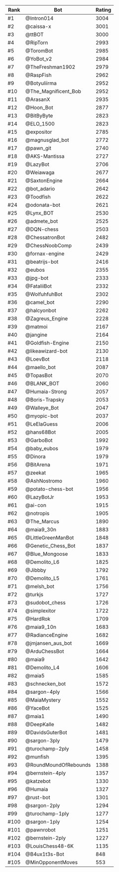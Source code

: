 Rank|Bot|Rating
---|---|---
#1|@Intron014|3004
#2|@caissa-x|3001
#3|@ttBOT|3000
#4|@RipTorn|2993
#5|@ToromBot|2985
#6|@YoBot_v2|2984
#7|@TheFreshman1902|2979
#8|@RaspFish|2962
#9|@Botyuliirma|2952
#10|@The_Magnificent_Bob|2952
#11|@ArasanX|2935
#12|@Hoon_Bot|2877
#13|@BitByByte|2823
#14|@ELO_1500|2823
#15|@expositor|2785
#16|@magnusglad_bot|2772
#17|@pawn_git|2740
#18|@AKS-Mantissa|2727
#19|@LazyBot|2706
#20|@Weiawaga|2677
#21|@SaxtonEngine|2664
#22|@bot_adario|2642
#23|@Toodfish|2622
#24|@odonata-bot|2621
#25|@Lynx_BOT|2530
#26|@admete_bot|2525
#27|@DQN-chess|2503
#28|@ChessatronBot|2482
#29|@ChessNoobComp|2439
#30|@fornax-engine|2429
#31|@beatrijs-bot|2416
#32|@eubos|2355
#33|@jpg-bot|2333
#34|@FataliiBot|2332
#35|@WolfuhfuhBot|2302
#36|@camel_bot|2290
#37|@halcyonbot|2262
#38|@Zagreus_Engine|2228
#39|@matmoi|2167
#40|@jangine|2164
#41|@Goldfish-Engine|2150
#42|@likeawizard-bot|2130
#43|@LoevBot|2118
#44|@maello_bot|2087
#45|@TopasBot|2070
#46|@BLANK_BOT|2060
#47|@Humaia-Strong|2057
#48|@Boris-Trapsky|2053
#49|@Walleye_Bot|2047
#50|@myopic-bot|2037
#51|@LeElaGuess|2006
#52|@hans68Bot|2005
#53|@GarboBot|1992
#54|@baby_eubos|1979
#55|@Dinora|1979
#56|@BitArena|1971
#57|@zeekat|1965
#58|@AshNostromo|1960
#59|@potato-chess-bot|1956
#60|@LazyBotJr|1953
#61|@ai-con|1915
#62|@notropis|1905
#63|@The_Marcus|1890
#64|@maia9_30n|1883
#65|@LittleGreenManBot|1848
#66|@Genetic_Chess_Bot|1837
#67|@Blue_Mongoose|1833
#68|@Demolito_L6|1825
#69|@Jibbby|1792
#70|@Demolito_L5|1761
#71|@melsh_bot|1756
#72|@turkjs|1727
#73|@sudobot_chess|1726
#74|@simplexitor|1722
#75|@HardRok|1709
#76|@maia9_10n|1683
#77|@RadianceEngine|1682
#78|@jmjansen_aus_bot|1669
#79|@ArduChessBot|1664
#80|@maia9|1642
#81|@Demolito_L4|1606
#82|@maia5|1585
#83|@schnecken_bot|1572
#84|@sargon-4ply|1566
#85|@MaiaMystery|1552
#86|@YaceBot|1525
#87|@maia1|1490
#88|@DeepKalle|1482
#89|@DavidsGuterBot|1481
#90|@sargon-3ply|1479
#91|@turochamp-2ply|1458
#92|@munfish|1395
#93|@RoundMoundOfRebounds|1388
#94|@bernstein-4ply|1357
#95|@katzebot|1330
#96|@Humaia|1327
#97|@rust-bot|1301
#98|@sargon-2ply|1294
#99|@turochamp-1ply|1277
#100|@sargon-1ply|1254
#101|@pawnrobot|1251
#102|@bernstein-2ply|1227
#103|@LouisChess48-6K|1135
#104|@B4ux1t3s-Bot|848
#105|@MinOpponentMoves|553
